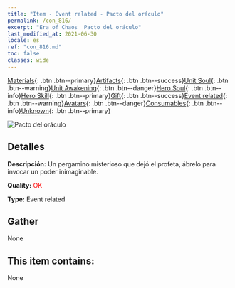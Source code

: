 ```yaml
---
title: "Item - Event related - Pacto del oráculo"
permalink: /con_816/
excerpt: "Era of Chaos  Pacto del oráculo"
last_modified_at: 2021-06-30
locale: es
ref: "con_816.md"
toc: false
classes: wide
---
```

 [Materials](/ItemsES/){: .btn .btn--primary}[Artifacts](/ItemsES/Artifacts/){: .btn .btn--success}[Unit Soul](/ItemsES/UnitSoul/){: .btn .btn--warning}[Unit Awakening](/ItemsES/UnitAwakening/){: .btn .btn--danger}[Hero Soul](/ItemsES/HeroSoul/){: .btn .btn--info}[Hero Skill](/ItemsES/HeroSkill/){: .btn .btn--primary}[Gift](/ItemsES/Gift/){: .btn .btn--success}[Event related](/ItemsES/Events/){: .btn .btn--warning}[Avatars](/ItemsES/Avatars/){: .btn .btn--danger}[Consumables](/ItemsES/Consumables/){: .btn .btn--info}[Unknown](/ItemsES/Unknown/){: .btn .btn--primary}

 ![Pacto del oráculo](/images/t/i_3074.png)

## Detalles
 **Descripción:** Un pergamino misterioso que dejó el profeta, ábrelo para invocar un poder inimaginable.

 **Quality:** <span style="color: #FF0000">OK</span>

 **Type:** Event related

## Gather

  None

## This item contains:

  None

